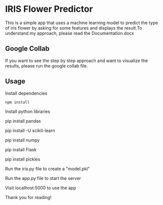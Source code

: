 # IRIS Flower Predictor



This is a simple app that uses a machine learning model to predict the type of iris flower by asking for some features and displays the result.To understand my approach, please read the Documentation.docx

## Google Collab
If you want to see the step by step approach and want to visualize the results, please run the google collab file.  

## Usage

Install dependencies

```
npm install
```

Install python libraries

pip install pandas

pip install -U scikit-learn

pip install numpy

pip install Flask

pip install pickles

Run the iris.py file to create a "model.pkl"

Run the app.py file to start the server

Visit localhost:5000 to use the app 

Thank you for reading!
